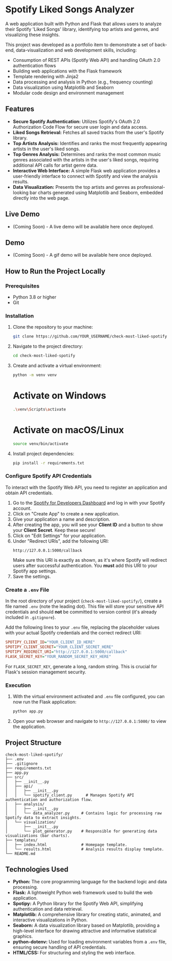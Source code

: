 # Spotify Liked Songs Analyzer

A web application built with Python and Flask that allows users to analyze their Spotify 'Liked Songs' library, identifying top artists and genres, and visualizing these insights.

This project was developed as a portfolio item to demonstrate a set of back-end, data-visualization and web development skills, including:
- Consumption of REST APIs (Spotify Web API) and handling OAuth 2.0 authentication flows
- Building web applications with the Flask framework
- Template rendering with Jinja2
- Data processing and analysis in Python (e.g., frequency counting)
- Data visualization using Matplotlib and Seaborn
- Modular code design and environment management

## Features

*   **Secure Spotify Authentication:** Utilizes Spotify's OAuth 2.0 Authorization Code Flow for secure user login and data access.
*   **Liked Songs Retrieval:** Fetches all saved tracks from the user's Spotify library.
*   **Top Artists Analysis:** Identifies and ranks the most frequently appearing artists in the user's liked songs.
*   **Top Genres Analysis:** Determines and ranks the most common music genres associated with the artists in the user's liked songs, requiring additional API calls for artist genre data.
*   **Interactive Web Interface:** A simple Flask web application provides a user-friendly interface to connect with Spotify and view the analysis results.
*   **Data Visualization:** Presents the top artists and genres as professional-looking bar charts generated using Matplotlib and Seaborn, embedded directly into the web page.

## Live Demo

*   (Coming Soon) - A live demo will be available here once deployed.

## Demo

*   (Coming Soon) - A gif demo will be available here once deployed.

## How to Run the Project Locally

### Prerequisites

*   Python 3.8 or higher
*   Git

### Installation

1.  Clone the repository to your machine:
    ```bash
    git clone https://github.com/YOUR_USERNAME/check-most-liked-spotify.git
    ```

2.  Navigate to the project directory:
    ```bash
    cd check-most-liked-spotify
    ```

3.  Create and activate a virtual environment:
    ```bash
    python -m venv venv
    ```

    # Activate on Windows 
    ```bash
    .\venv\Scripts\activate
    ```

    # Activate on macOS/Linux
    ```bash
    source venv/bin/activate
    ```

4.  Install project dependencies:
    ```bash
    pip install -r requirements.txt
    ```

### Configure Spotify API Credentials

To interact with the Spotify Web API, you need to register an application and obtain API credentials.

1.  Go to the [Spotify for Developers Dashboard](https://developer.spotify.com/dashboard) and log in with your Spotify account.
2.  Click on "Create App" to create a new application.
3.  Give your application a name and description.
4.  After creating the app, you will see your **Client ID** and a button to show your **Client Secret**. Keep these secure!
5.  Click on "Edit Settings" for your application.
6.  Under "Redirect URIs", add the following URI:
    ```
    http://127.0.0.1:5000/callback
    ```
    Make sure this URI is exactly as shown, as it's where Spotify will redirect users after successful authentication. You **must** add this URI to your Spotify app settings.
7.  Save the settings.

### Create a `.env` File

In the root directory of your project (`check-most-liked-spotify/`), create a file named `.env` (note the leading dot). This file will store your sensitive API credentials and should **not** be committed to version control (it's already included in `.gitignore`).

Add the following lines to your `.env` file, replacing the placeholder values with your actual Spotify credentials and the correct redirect URI:

```ini
SPOTIPY_CLIENT_ID="YOUR_CLIENT_ID_HERE"
SPOTIPY_CLIENT_SECRET="YOUR_CLIENT_SECRET_HERE"
SPOTIPY_REDIRECT_URI="http://127.0.0.1:5000/callback"
FLASK_SECRET_KEY="YOUR_RANDOM_SECRET_KEY_HERE"
```

For `FLASK_SECRET_KEY`, generate a long, random string. This is crucial for Flask's session management security.

### Execution

1.  With the virtual environment activated and `.env` file configured, you can now run the Flask application:
    ```bash
    python app.py
    ```

2.  Open your web browser and navigate to `http://127.0.0.1:5000/` to view the application.

## Project Structure

```
check-most-liked-spotify/
├── .env
├── .gitignore
├── requirements.txt
├── app.py
├── src/
│   ├── __init__.py
│   ├── api/
│   │   ├── __init__.py
│   │   └── spotify_client.py      # Manages Spotify API authentication and authorization flow.
│   ├── analysis/
│   │   ├── __init__.py
│   │   └── data_analyzer.py     # Contains logic for processing raw Spotify data to extract insights.
│   └── visualization/
│       ├── __init__.py
│       └── plot_generator.py    # Responsible for generating data visualizations (bar charts).
├── templates/
│   ├── index.html               # Homepage template.
│   └── results.html             # Analysis results display template.
└── README.md
```

## Technologies Used

*   **Python:** The core programming language for the backend logic and data processing.
*   **Flask:** A lightweight Python web framework used to build the web application.
*   **Spotipy:** A Python library for the Spotify Web API, simplifying authentication and data retrieval.
*   **Matplotlib:** A comprehensive library for creating static, animated, and interactive visualizations in Python.
*   **Seaborn:** A data visualization library based on Matplotlib, providing a high-level interface for drawing attractive and informative statistical graphics.
*   **python-dotenv:** Used for loading environment variables from a `.env` file, ensuring secure handling of API credentials.
*   **HTML/CSS:** For structuring and styling the web interface.
